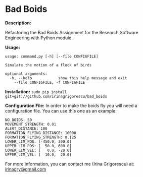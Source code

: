 Bad Boids
=========

**Description:**

Refactoring the Bad Boids Assignment for the Research Software Engineering with Python module.

**Usage:**
```
usage: command.py [-h] [--file CONFIGFILE]

Simulate the motion of a flock of birds

optional arguments:
  -h, --help            show this help message and exit
    --file CONFIGFILE, -f CONFIGFILE
```

**Installation:**
```sudo pip install git+git://github.com/irinagrigorescu/bad_boids```

**Configuration File:**
In order to make the boids fly you will need a configuration file.
You can use this one as an example:
```
NO_BOIDS: 50
MOVEMENT_STRENGTH: 0.01
ALERT_DISTANCE: 100 
FORMATION_FLYING_DISTANCE: 10000
FORMATION_FLYING_STRENGTH: 0.125
LOWER_LIM_POS: [-450.0, 300.0]
UPPER_LIM_POS: [  50.0, 600.0]
LOWER_LIM_VEL: [   0.0, -20.0]
UPPER_LIM_VEL: [  10.0,  20.0]
```

For more information, you can contact me (Irina Grigorescu) at: irinagry@gmail.com

